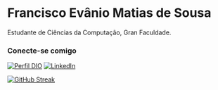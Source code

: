 # Francisco Evânio Matias de Sousa

Estudante de Ciências da Computação, Gran Faculdade.

### Conecte-se comigo

[![Perfil DIO](https://img.shields.io/badge/-Meu%20Perfil%20na%20DIO-30A3DC?style=for-the-badge)](https://www.dio.me/users/evanioshark)
[![LinkedIn](https://img.shields.io/badge/-LinkedIn-000?style=for-the-badge&logo=linkedin&logoColor=30A3DC)](https://www.linkedin.com/in/evanio-matias-987ba3249/)







<!-- Streak -->
  [![GitHub Streak](https://github-readme-streak-stats.herokuapp.com?user=evaniotech&theme=dark&date_format=j%20M%5B%20Y%5D&mode=weekly)](https://git.io/streak-stats)
  
